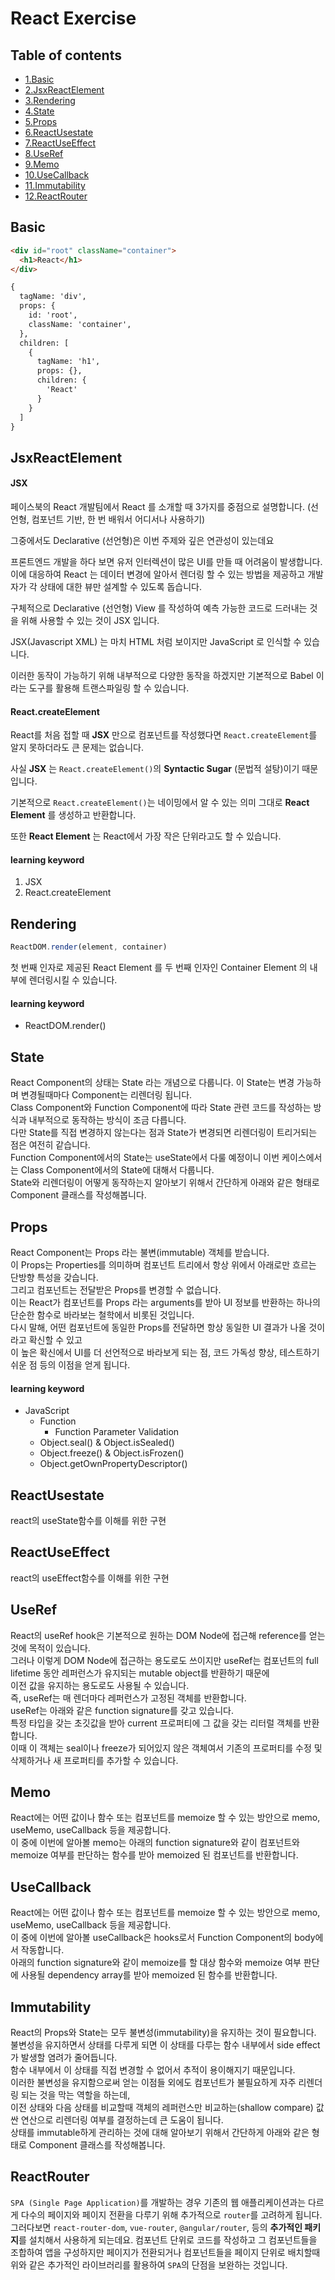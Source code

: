 # React Exercise

## Table of contents

* [1.Basic](#basic)
* [2.JsxReactElement](#jsxReactElement)
* [3.Rendering](#rendering)
* [4.State](#state)
* [5.Props](#props)
* [6.ReactUsestate](#reactUsestate)
* [7.ReactUseEffect](#reactUseEffect)
* [8.UseRef](#useRef)
* [9.Memo](#memo)
* [10.UseCallback](#useCallback)
* [11.Immutability](#immutability)
* [12.ReactRouter](#reactRouter)

## Basic

```html
<div id="root" className="container">
  <h1>React</h1>
</div>

{
  tagName: 'div',
  props: {
    id: 'root',
    className: 'container',
  },
  children: [
    {
      tagName: 'h1',
      props: {},
      children: {
        'React'
      }
    }
  ]
}
```

## JsxReactElement

#### JSX
페이스북의 React 개발팀에서 React 를 소개할 때 3가지를 중점으로 설명합니다.
(선언형, 컴포넌트 기반, 한 번 배워서 어디서나 사용하기)

그중에서도 Declarative (선언형)은 이번 주제와 깊은 연관성이 있는데요

프론트엔드 개발을 하다 보면 유저 인터렉션이 많은 UI를 만들 때 어려움이 발생합니다.
이에 대응하여 React 는 데이터 변경에 알아서 렌더링 할 수 있는 방법을 제공하고 개발자가 각 상태에 대한 뷰만 설계할 수 있도록 돕습니다.

구체적으로 Declarative (선언형) View 를 작성하여 예측 가능한 코드로 드러내는 것을 위해 사용할 수 있는 것이 JSX 입니다.

JSX(Javascript XML) 는 마치 HTML 처럼 보이지만 JavaScript 로 인식할 수 있습니다.

이러한 동작이 가능하기 위해 내부적으로 다양한 동작을 하겠지만 기본적으로 Babel 이라는 도구를 활용해 트랜스파일링 할 수 있습니다.

#### React.createElement

React를 처음 접할 때 **JSX** 만으로 컴포넌트를 작성했다면 `React.createElement`를 알지 못하더라도 큰 문제는 없습니다.

사실 **JSX** 는 `React.createElement()`의 **Syntactic Sugar** (문법적 설탕)이기 때문입니다.

기본적으로 `React.createElement()`는 네이밍에서 알 수 있는 의미 그대로 **React Element** 를 생성하고 반환합니다.

또한 **React Element** 는 React에서 가장 작은 단위라고도 할 수 있습니다.

#### learning keyword

1. JSX
2. React.createElement

## Rendering

```javascript
ReactDOM.render(element, container)
```

첫 번째 인자로 제공된 React Element 를 두 번째 인자인 Container Element 의 내부에 렌더링시킬 수 있습니다.

#### learning keyword

- ReactDOM.render()

## State

React Component의 상태는 State 라는 개념으로 다룹니다. 이 State는 변경 가능하며 변경될때마다 Component는 리렌더링 됩니다.<br> Class Component와 Function Component에 따라 State 관련 코드를 작성하는 방식과 내부적으로 동작하는 방식이 조금 다릅니다.<br> 다만 State를 직접 변경하지 않는다는 점과 State가 변경되면 리렌더링이 트리거되는 점은 여전히 같습니다.<br> Function Component에서의 State는 useState에서 다룰 예정이니 이번 케이스에서는 Class Component에서의 State에 대해서 다룹니다.<br> State와 리렌더링이 어떻게 동작하는지 알아보기 위해서 간단하게 아래와 같은 형태로 Component 클래스를 작성해봅니다.

## Props

React Component는 Props 라는 불변(immutable) 객체를 받습니다.<br>이 Props는 Properties를 의미하며 컴포넌트 트리에서 항상 위에서 아래로만 흐르는 단방향 특성을 갖습니다.<br> 그리고 컴포넌트는 전달받은 Props를 변경할 수 없습니다.<br> 이는 React가 컴포넌트를 Props 라는 arguments를 받아 UI 정보를 반환하는 하나의 단순한 함수로 바라보는 철학에서 비롯된 것입니다.<br> 다시 말해, 어떤 컴포넌트에 동일한 Props를 전달하면 항상 동일한 UI 결과가 나올 것이라고 확신할 수 있고<br> 이 높은 확신에서 UI를 더 선언적으로 바라보게 되는 점, 코드 가독성 향상, 테스트하기 쉬운 점 등의 이점을 얻게 됩니다.

#### learning keyword

- JavaScript
  - Function
    - Function Parameter Validation
  - Object.seal() & Object.isSealed()
  - Object.freeze() & Object.isFrozen()
  - Object.getOwnPropertyDescriptor()

## ReactUsestate

react의 useState함수를 이해를 위한 구현

## ReactUseEffect

react의 useEffect함수를 이해를 위한 구현

## UseRef

React의 useRef hook은 기본적으로 원하는 DOM Node에 접근해 reference를 얻는 것에 목적이 있습니다.<br> 그러나 이렇게 DOM Node에 접근하는 용도로도 쓰이지만 useRef는 컴포넌트의 full lifetime 동안 레퍼런스가 유지되는 mutable object를 반환하기 때문에<br> 이전 값을 유지하는 용도로도 사용될 수 있습니다.<br> 즉, useRef는 매 렌더마다 레퍼런스가 고정된 객체를 반환합니다.<br> useRef는 아래와 같은 function signature를 갖고 있습니다.<br> 특정 타입을 갖는 초깃값을 받아 current 프로퍼티에 그 값을 갖는 리터럴 객체를 반환합니다.<br> 이때 이 객체는 seal이나 freeze가 되어있지 않은 객체여서 기존의 프로퍼티를 수정 및 삭제하거나 새 프로퍼티를 추가할 수 있습니다.

## Memo

React에는 어떤 값이나 함수 또는 컴포넌트를 memoize 할 수 있는 방안으로 memo, useMemo, useCallback 등을 제공합니다. <br>이 중에 이번에 알아볼 memo는 아래의 function signature와 같이 컴포넌트와 memoize 여부를 판단하는 함수를 받아 memoized 된 컴포넌트를 반환합니다.

## UseCallback

React에는 어떤 값이나 함수 또는 컴포넌트를 memoize 할 수 있는 방안으로 memo, useMemo, useCallback 등을 제공합니다.<br> 이 중에 이번에 알아볼 useCallback은 hooks로서 Function Component의 body에서 작동합니다. <br>아래의 function signature와 같이 memoize를 할 대상 함수와 memoize 여부 판단에 사용될 dependency array를 받아 memoized 된 함수를 반환합니다.

## Immutability

React의 Props와 State는 모두 불변성(immutability)을 유지하는 것이 필요합니다.<br> 불변성을 유지하면서 상태를 다루게 되면 이 상태를 다루는 함수 내부에서 side effect가 발생할 염려가 줄어듭니다.<br> 함수 내부에서 이 상태를 직접 변경할 수 없어서 추적이 용이해지기 때문입니다.<br> 이러한 불변성을 유지함으로써 얻는 이점들 외에도 컴포넌트가 불필요하게 자주 리렌더링 되는 것을 막는 역할을 하는데,<br> 이전 상태와 다음 상태를 비교할때 객체의 레퍼런스만 비교하는(shallow compare) 값싼 연산으로 리렌더링 여부를 결정하는데 큰 도움이 됩니다.<br> 상태를 immutable하게 관리하는 것에 대해 알아보기 위해서 간단하게 아래와 같은 형태로 Component 클래스를 작성해봅니다.

## ReactRouter

`SPA (Single Page Application)`를 개발하는 경우 기존의 웹 애플리케이션과는 다르게 다수의 페이지와 페이지 전환을 다루기 위해 추가적으로 `router`를 고려하게 됩니다.
그러다보면 `react-router-dom`, `vue-router`, `@angular/router`, 등의 **추가적인 패키지**를 설치해서 사용하게 되는데요.
컴포넌트 단위로 코드를 작성하고 그 컴포넌트들을 조합하여 앱을 구성하지만 페이지가 전환되거나 컴포넌트들을 페이지 단위로 배치할때 위와 같은 추가적인 라이브러리를 활용하여 `SPA`의 단점을 보완하는 것입니다.
